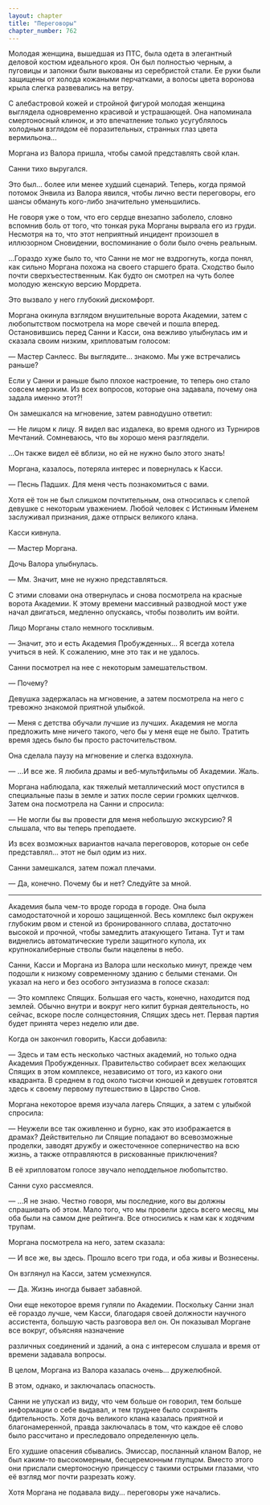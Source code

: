 ```yaml
---
layout: chapter
title: "Переговоры"
chapter_number: 762
---
```


Молодая женщина, вышедшая из ПТС, была одета в элегантный деловой костюм идеального кроя. Он был полностью черным, а пуговицы и запонки были выкованы из серебристой стали. Ее руки были защищены от холода кожаными перчатками, а волосы цвета воронова крыла слегка развевались на ветру.

С алебастровой кожей и стройной фигурой молодая женщина выглядела одновременно красивой и устрашающей. Она напоминала смертоносный клинок, и это впечатление только усугублялось холодным взглядом её поразительных, странных глаз цвета вермильона...

Моргана из Валора пришла, чтобы самой представлять свой клан.

Санни тихо выругался.

Это был... более или менее худший сценарий. Теперь, когда прямой потомок Энвила из Валора явился, чтобы лично вести переговоры, его шансы обмануть кого-либо значительно уменьшились.

Не говоря уже о том, что его сердце внезапно заболело, словно вспомнив боль от того, что тонкая рука Морганы вырвала его из груди. Несмотря на то, что этот неприятный инцидент произошел в иллюзорном Сновидении, воспоминание о боли было очень реальным.

...Гораздо хуже было то, что Санни не мог не вздрогнуть, когда понял, как сильно Моргана похожа на своего старшего брата. Сходство было почти сверхъестественным. Как будто он смотрел на чуть более молодую женскую версию Мордрета.

Это вызвало у него глубокий дискомфорт.

Моргана окинула взглядом внушительные ворота Академии, затем с любопытством посмотрела на море свечей и пошла вперед. Остановившись перед Санни и Касси, она вежливо улыбнулась им и сказала своим низким, хрипловатым голосом:

— Мастер Санлесс. Вы выглядите... знакомо. Мы уже встречались раньше?

Если у Санни и раньше было плохое настроение, то теперь оно стало совсем мерзким. Из всех вопросов, которые она задавала, почему она задала именно этот?!

Он замешкался на мгновение, затем равнодушно ответил:

— Не лицом к лицу. Я видел вас издалека, во время одного из Турниров Мечтаний. Сомневаюсь, что вы хорошо меня разглядели.

...Он также видел её вблизи, но ей не нужно было этого знать!

Моргана, казалось, потеряла интерес и повернулась к Касси.

— Песнь Падших. Для меня честь познакомиться с вами.

Хотя её тон не был слишком почтительным, она относилась к слепой девушке с некоторым уважением. Любой человек с Истинным Именем заслуживал признания, даже отпрыск великого клана.

Касси кивнула.

— Мастер Моргана.

Дочь Валора улыбнулась.

— Мм. Значит, мне не нужно представляться.

С этими словами она отвернулась и снова посмотрела на красные ворота Академии. К этому времени массивный разводной мост уже начал двигаться, медленно опускаясь, чтобы позволить им войти.

Лицо Морганы стало немного тоскливым.

— Значит, это и есть Академия Пробужденных... Я всегда хотела учиться в ней. К сожалению, мне это так и не удалось.

Санни посмотрел на нее с некоторым замешательством.

— Почему?

Девушка задержалась на мгновение, а затем посмотрела на него с тревожно знакомой приятной улыбкой.

— Меня с детства обучали лучшие из лучших. Академия не могла предложить мне ничего такого, чего бы у меня еще не было. Тратить время здесь было бы просто расточительством.

Она сделала паузу на мгновение и слегка вздохнула.

— ...И все же. Я любила драмы и веб-мультфильмы об Академии. Жаль.

Моргана наблюдала, как тяжелый металлический мост опустился в специальные пазы в земле и затих после серии громких щелчков. Затем она посмотрела на Санни и спросила:

— Не могли бы вы провести для меня небольшую экскурсию? Я слышала, что вы теперь преподаете.

Из всех возможных вариантов начала переговоров, которые он себе представлял... этот не был одим из них.

Санни замешкался, затем пожал плечами.

— Да, конечно. Почему бы и нет? Следуйте за мной.

***

Академия была чем-то вроде города в городе. Она была самодостаточной и хорошо защищенной. Весь комплекс был окружен глубоким рвом и стеной из бронированного сплава, достаточно высокой и прочной, чтобы замедлить атакующего Титана. Тут и там виднелись автоматические турели защитного купола, их крупнокалиберные стволы были нацелены в небо.

Санни, Касси и Моргана из Валора шли несколько минут, прежде чем подошли к низкому современному зданию с белыми стенами. Он указал на него и без особого энтузиазма в голосе сказал:

— Это комплекс Спящих. Большая его часть, конечно, находится под землей. Обычно внутри и вокруг него кипит бурная деятельность, но сейчас, вскоре после солнцестояния, Спящих здесь нет. Первая партия будет принята через неделю или две.

Когда он закончил говорить, Касси добавила:

— Здесь и там есть несколько частных академий, но только одна Академия Пробужденных. Правительство собирает всех желающих Спящих в этом комплексе, независимо от того, из какого они квадранта. В среднем в год около тысячи юношей и девушек готовятся здесь к своему первому путешествию в Царство Снов.

Моргана некоторое время изучала лагерь Спящих, а затем с улыбкой спросила:

— Неужели все так оживленно и бурно, как это изображается в драмах? Действительно ли Спящие попадают во всевозможные проделки, заводят дружбу и ожесточенное соперничество на всю жизнь, а также отправляются в рискованные приключения?

В её хрипловатом голосе звучало неподдельное любопытство.

Санни сухо рассмеялся.

— ...Я не знаю. Честно говоря, мы последние, кого вы должны спрашивать об этом. Мало того, что мы провели здесь всего месяц, мы оба были на самом дне рейтинга. Все относились к нам как к ходячим трупам.

Моргана посмотрела на него, затем сказала:

— И все же, вы здесь. Прошло всего три года, и оба живы и Вознесены.

Он взглянул на Касси, затем усмехнулся.

— Да. Жизнь иногда бывает забавной.

Они еще некоторое время гуляли по Академии. Поскольку Санни знал её гораздо лучше, чем Касси, благодаря своей должности научного ассистента, большую часть разговора вел он. Он показывал Моргане все вокруг, объясняя назначение

различных соединений и зданий, а она с интересом слушала и время от времени задавала вопросы.

В целом, Моргана из Валора казалась очень... дружелюбной.

В этом, однако, и заключалась опасность.

Санни не упускал из виду, что чем больше он говорил, тем больше информации о себе выдавал, и тем труднее было сохранять бдительность. Хотя дочь великого клана казалась приятной и благонамеренной, правда заключалась в том, что каждое её слово было рассчитано и преследовало определенную цель.

Его худшие опасения сбывались. Эмиссар, посланный кланом Валор, не был каким-то высокомерным, бесцеремонным глупцом. Вместо этого они прислали смертоносную принцессу с такими острыми глазами, что её взгляд мог почти разрезать кожу.

Хотя Моргана не подавала виду... переговоры уже начались.